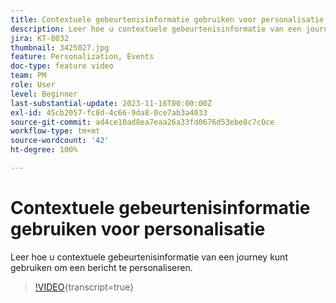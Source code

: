 ```yaml
---
title: Contextuele gebeurtenisinformatie gebruiken voor personalisatie
description: Leer hoe u contextuele gebeurtenisinformatie van een journey kunt gebruiken om een bericht te personaliseren.
jira: KT-8032
thumbnail: 3425027.jpg
feature: Personalization, Events
doc-type: feature video
team: PM
role: User
level: Beginner
last-substantial-update: 2023-11-16T00:00:00Z
exl-id: 45cb2057-fc8d-4c66-9da8-0ce7ab3a4033
source-git-commit: ad4ce10ad8ea7eaa26a33fd0676d53ebe8c7c0ce
workflow-type: tm+mt
source-wordcount: '42'
ht-degree: 100%

---
```


# Contextuele gebeurtenisinformatie gebruiken voor personalisatie

Leer hoe u contextuele gebeurtenisinformatie van een journey kunt gebruiken om een bericht te personaliseren.

>[!VIDEO](https://video.tv.adobe.com/v/3425027?quality=12&learn=on){transcript=true}
